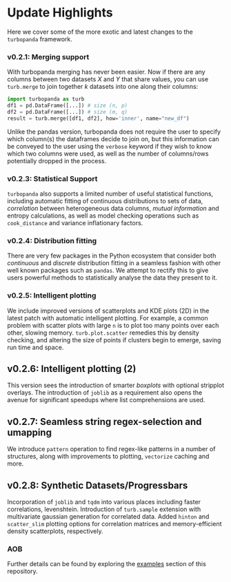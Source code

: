 # Update Highlights

Here we cover some of the more exotic and latest 
changes to the `turbopanda` framework.

### v0.2.1: Merging support

With turbopanda merging has never been easier. Now if there are any columns between two datasets $X$ and $Y$ 
that share values, you can use `turb.merge` to join together $k$ datasets into one along their columns:

```python
import turbopanda as turb
df1 = pd.DataFrame([...]) # size (n, p)
df2 = pd.DataFrame([...]) # size (m, q)
result = turb.merge([df1, df2], how='inner', name="new_df")
```

Unlike the pandas version, turbopanda does not require the user to specify which column(s) the dataframes
decide to join on, but this information can be conveyed to the user using the `verbose` keyword if they
wish to know which two columns were used, as well as the number of columns/rows potentially dropped in the
process.

### v0.2.3: Statistical Support

`turbopanda` also supports a limited number of useful statistical functions, including 
automatic fitting of continuous distributions to sets of data, *correlation* between 
heterogeneous data columns, *mutual information* and entropy calculations, as well as
model checking operations such as `cook_distance` and variance inflationary factors.

### v0.2.4: Distribution fitting

There are very few packages in the Python ecosystem that consider both *continuous* and *discrete* distribution
fitting in a seamless fashion with other well known packages such as `pandas`. We attempt to rectify this
to give users powerful methods to statistically analyse the data they present to it.

### v0.2.5: Intelligent plotting

We include improved versions of scatterplots and KDE plots (2D) in the latest patch
with automatic intelligent plotting. For example, a common problem with scatter plots with large `n`
is to plot too many points over each other, slowing memory. `turb.plot.scatter` remedies this
by density checking, and altering the size of points if clusters begin to emerge, saving run time and
space.

## v0.2.6: Intelligent plotting (2)
This version sees the introduction of smarter *boxplots* with optional stripplot overlays. The introduction of
`joblib` as a requirement also opens the avenue for significant speedups where list comprehensions are used.

## v0.2.7: Seamless string regex-selection and umapping

We introduce `pattern` operation to find regex-like patterns in a number of structures, 
along with improvements to plotting, `vectorize` caching and more.

## v0.2.8: Synthetic Datasets/Progressbars

Incorporation of `joblib` and `tqdm` into various places including faster correlations, levenshtein. 
Introduction of `turb.sample` extension with multivariate gaussian generation for correlated data. 
Added `hinton` and `scatter_slim` plotting options for correlation matrices and memory-efficient density scatterplots, respectively. 

### AOB

Further details can be found by exploring the 
[examples](https://github.com/gregparkes/turbopanda/blob/master/examples/) 
section of this repository.